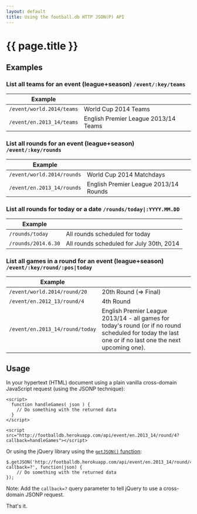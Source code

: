 ```yaml
---
layout: default
title: Using the football.db HTTP JSON(P) API
---
```


# {{ page.title }}


## Examples


### List all teams for an event (league+season) `/event/:key/teams`

| Example                    |     |
| -------------------------- | --- |
| `/event/world.2014/teams`  |  World Cup 2014 Teams                  |
| `/event/en.2013_14/teams`  |  English Premier League 2013/14 Teams  |


### List all rounds for an event (league+season) `/event/:key/rounds`

| Example                     |     |
| --------------------------- | --- |
| `/event/world.2014/rounds`  | World Cup 2014 Matchdays              |
| `/event/en.2013_14/rounds`  | English Premier League 2013/14 Rounds |


### List all rounds for today or a date `/rounds/today|:YYYY.MM.DD`

| Example              |     |
| -------------------- | --- |
| `/rounds/today`      |   All rounds scheduled for today             |
| `/rounds/2014.6.30`  |   All rounds scheduled for July 30th, 2014   |


### List all games in a round for an event (league+season) `/event/:key/round/:pos|today`

| Example                          |     |
| -------------------------------- | --- |
| `/event/world.2014/round/20`     | 20th Round (=> Final)    |
| `/event/en.2012_13/round/4`      | 4th Round                | 
| `/event/en.2013_14/round/today`  | English Premier League 2013/14 - all games for today's round (or if no round scheduled for today the last one or if no last one the next upcoming one). |



## Usage

In your hypertext (HTML) document using a plain vanilla cross-domain JavaScript
request (using the JSONP technique):

~~~
<script>
  function handleGames( json ) {
    // Do something with the returned data
  }
</script>
    
<script src="http://footballdb.herokuapp.com/api/event/en.2013_14/round/4?callback=handleGames"></script>
~~~


Or using the jQuery library using the [`getJSON()` function](http://api.jquery.com/jQuery.getJSON):

~~~
$.getJSON('http://footballdb.herokuapp.com/api/event/en.2013_14/round/4?callback=?', function(json) {
    // Do something with the returned data
});
~~~

Note: Add the `callback=?` query parameter to tell jQuery to use a cross-domain JSONP request.

That's it.

